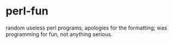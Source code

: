# perl-fun
random useless perl programs, apologies for the formatting; was programming for fun, not anything serious. 
